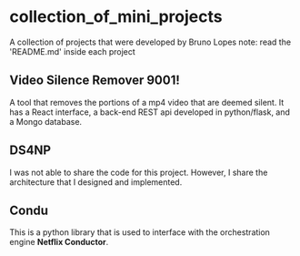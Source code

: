 # collection_of_mini_projects
A collection of projects that were developed by Bruno Lopes
note: read the 'README.md' inside each project

## Video Silence Remover 9001!
A tool that removes the portions of a mp4 video that are deemed silent.
It has a React interface, a back-end REST api developed in python/flask, and a Mongo database.

## DS4NP
I was not able to share the code for this project. 
However, I share the architecture that I designed and implemented.

## Condu
This is a python library that is used to interface with the orchestration engine **Netflix Conductor**.
